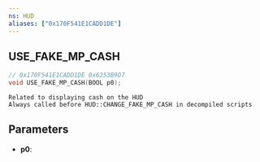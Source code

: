 ```yaml
---
ns: HUD
aliases: ["0x170F541E1CADD1DE"]
---
```

## USE_FAKE_MP_CASH

```c
// 0x170F541E1CADD1DE 0x6253B9D7
void USE_FAKE_MP_CASH(BOOL p0);
```

```
Related to displaying cash on the HUD
Always called before HUD::CHANGE_FAKE_MP_CASH in decompiled scripts
```

## Parameters
* **p0**: 

